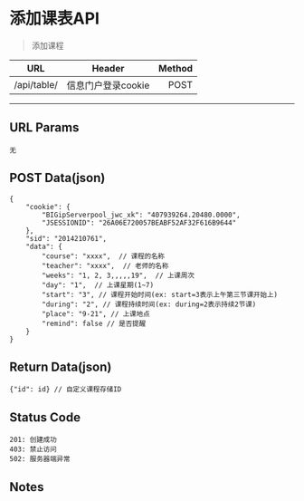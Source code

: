 # 添加课表API

> 添加课程

| URL |  Header | Method |
| ------------- |:-------------:| -----:|
| /api/table/ | 信息门户登录cookie | POST |

<hr/>

## URL Params

    无

## POST Data(json)

    {
        "cookie": {
            "BIGipServerpool_jwc_xk": "407939264.20480.0000", 
            "JSESSIONID": "26A06E720057BEABF52AF32F616B9644"
        },
        "sid": "2014210761",
        "data": {
            "course": "xxxx",  // 课程的名称
            "teacher": "xxxx",  // 老师的名称
            "weeks": "1, 2, 3,,,,,19",  // 上课周次
            "day": "1",  // 上课星期(1~7)
            "start": "3", // 课程开始时间(ex: start=3表示上午第三节课开始上)
            "during": "2", // 课程持续时间(ex: during=2表示持续2节课)
            "place": "9-21", // 上课地点
            "remind": false // 是否提醒
        }
    }

## Return Data(json)

    {"id": id} // 自定义课程存储ID

## Status Code

    201: 创建成功
    403: 禁止访问
    502: 服务器端异常

## Notes
